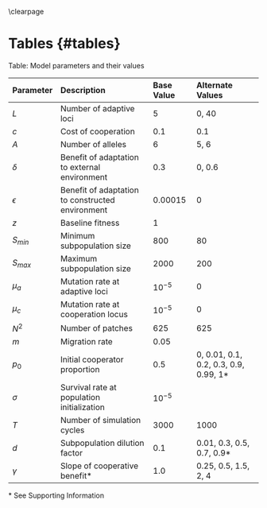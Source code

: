 \clearpage

# Tables {#tables}

Table: Model parameters and their values

| Parameter  | Description                                    | Base Value    | Alternate Values | 
|:-----------|:-----------------------------------------------|:--------------|:-----------------|
| $L$        | Number of adaptive loci                        | 5             | 0, 40            |
| $c$        | Cost of cooperation                            | 0.1           | 0.1              |
| $A$        | Number of alleles                              | 6             | 5, 6             |
| $\delta$   | Benefit of adaptation to external environment  | 0.3           | 0, 0.6           |
| $\epsilon$ | Benefit of adaptation to constructed environment | 0.00015     | 0                |
| $z$        | Baseline fitness                               | 1             |                  |
| $S_{min}$  | Minimum subpopulation size                     | 800           | 80               |
| $S_{max}$  | Maximum subpopulation size                     | 2000          | 200              |
| $\mu_{a}$  | Mutation rate at adaptive loci                 | $10^{-5}$     | 0                |
| $\mu_{c}$  | Mutation rate at cooperation locus             | $10^{-5}$     | 0                |
| $N^2$      | Number of patches                              | 625           | 625              |
| $m$        | Migration rate                                 | 0.05          |                  |
| $p_0$      | Initial cooperator proportion                  | 0.5           | 0, 0.01, 0.1, 0.2, 0.3, 0.9, 0.99, 1* |
| $\sigma$   | Survival rate at population initialization     | $10^{-5}$     |                  |
| $T$        | Number of simulation cycles                    | 3000          | 1000             |
| $d$        | Subpopulation dilution factor                  | 0.1           | 0.01, 0.3, 0.5, 0.7, 0.9* |
| $\gamma$   | Slope of cooperative benefit*                  | 1.0           | 0.25, 0.5, 1.5, 2, 4 |

\* See Supporting Information
